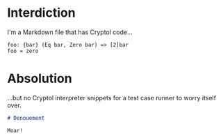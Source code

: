 # Interdiction

I'm a Markdown file that has Cryptol code...

```Cryptol example
foo: {bar} (Eq bar, Zero bar) => [2]bar
foo = zero
```

# Absolution

...but no Cryptol interpreter snippets for a test case runner to worry itself over.

```Markdown
# Denouement

Moar!
```